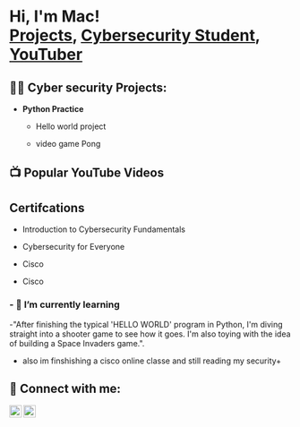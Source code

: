 <h1>Hi, I'm Mac! <br/><a href="https://github.com/Cyb3rGhost70">Projects</a>, <a href="https://www.linkedin.com/in/mmacgregor70"/>Cybersecurity Student</a>, <a href="https://www.youtube.com/c/cyb3rnomad">YouTuber</a></h1>

<h2>👨‍💻 Cyber security Projects:</h2>

- <b>Python Practice</b>
  - Hello world project

  - video game Pong 

<h2>📺 Popular YouTube Videos</h2>

<h2> Certifcations </h2>

- Introduction to Cybersecurity Fundamentals

- Cybersecurity for Everyone

- Cisco 

- Cisco 
<h3> - 🌱 I’m currently learning </h3>

-"After finishing the typical 'HELLO WORLD' program in Python, 
I'm diving straight into a shooter game to see how it goes. 
I'm also toying with the idea of building a Space Invaders game.". 
- also im finshishing a cisco online classe and still reading my security+ 

<h2> 🤳 Connect with me:</h2>

[<img align="left" alt="cyb3rnomad | YouTube" width="22px" src="https://cdn.jsdelivr.net/npm/simple-icons@v3/icons/youtube.svg" />][youtube]
[<img align="left" alt=" cyb3rnomad | LinkedIn" width="22px" src="https://cdn.jsdelivr.net/npm/simple-icons@v3/icons/linkedin.svg" />][linkedin]

[youtube]: https://www.youtube.com/@cyb3rnomad
[linkedin]: https://linkedin.com/in/macgregor70

<!--
**Cyb3rGhost70/Cyb3rGhost70** is a ✨ _special_ ✨ repository because its `README.md` (this file) appears on your GitHub profile.

Here are some ideas to get you started:

- 🔭 I’m currently working on ...
- 🌱 I’m currently learning ...
- 👯 I’m looking to collaborate on ...
- 🤔 I’m looking for help with ...
- 💬 Ask me about ...
- 📫 How to reach me: ...
- ⚡ Fun fact: ...
-->

